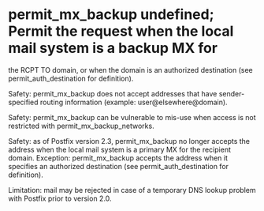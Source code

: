 # permit_mx_backup undefined; Permit the request when the local mail system is a backup MX for
the RCPT TO domain, or when the domain is an authorized destination
(see permit_auth_destination for definition).



 Safety: permit_mx_backup does not accept addresses that have
sender-specified routing information (example: user@elsewhere@domain).

 Safety: permit_mx_backup can be vulnerable to mis-use when
access is not restricted with permit_mx_backup_networks.

 Safety: as of Postfix version 2.3, permit_mx_backup no longer
accepts the address when the local mail system is a primary MX for
the recipient domain.  Exception: permit_mx_backup accepts the address
when it specifies an authorized destination (see permit_auth_destination
for definition).

 Limitation: mail may be rejected in case of a temporary DNS
lookup problem with Postfix prior to version 2.0.

